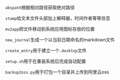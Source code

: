 `abspath`根据相对路径获取绝对路径

`stamp`给文本文件头部加上解释器，时间作者等等信息

`mv2app`把文件移动到系统应用图标存放的位置

`new_journal`生成一个以当前日期命名的markdown文件

`create_entry`用于建立一个`.desktop`文件

`setup.sh`用于在重装系统后完成自动配置

`backup2oss.py`用于打包一个目录并上传到阿里云oss